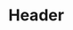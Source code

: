 <!-- TITLE: Alan Henderson Gardiner -->
<!-- SUBTITLE: Présentation de Alan Henderson Gardiner -->

# Header